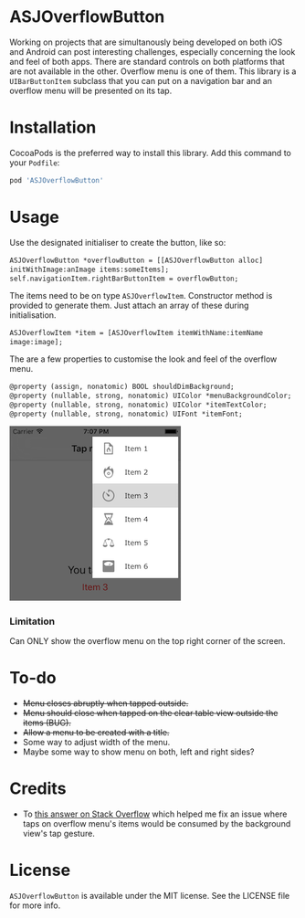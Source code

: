 # ASJOverflowButton

Working on projects that are simultanously being developed on both iOS and Android can post interesting challenges, especially concerning the look and feel of both apps. There are standard controls on both platforms that are not available in the other. Overflow menu is one of them. This library is a `UIBarButtonItem` subclass that you can put on a navigation bar and an overflow menu will be presented on its tap.

# Installation

CocoaPods is the preferred way to install this library. Add this command to your `Podfile`:

```ruby
pod 'ASJOverflowButton'
```

# Usage

Use the designated initialiser to create the button, like so:

```objc
ASJOverflowButton *overflowButton = [[ASJOverflowButton alloc] initWithImage:anImage items:someItems];
self.navigationItem.rightBarButtonItem = overflowButton;
```

The items need to be on type `ASJOverflowItem`. Constructor method is provided to generate them. Just attach an array of these during initialisation.

```objc
ASJOverflowItem *item = [ASJOverflowItem itemWithName:itemName image:image];
```

The are a few properties to customise the look and feel of the overflow menu.

```objc
@property (assign, nonatomic) BOOL shouldDimBackground;
@property (nullable, strong, nonatomic) UIColor *menuBackgroundColor;
@property (nullable, strong, nonatomic) UIColor *itemTextColor;
@property (nullable, strong, nonatomic) UIFont *itemFont;
```

![alt tag](Screenshot.png)

### Limitation

Can ONLY show the overflow menu on the top right corner of the screen.

# To-do

- ~~Menu closes abruptly when tapped outside.~~
- ~~Menu should close when tapped on the clear table view outside the items (BUG).~~
- ~~Allow a menu to be created with a title.~~
- Some way to adjust width of the menu.
- Maybe some way to show menu on both, left and right sides?

# Credits

- To [this answer on Stack Overflow](http://stackoverflow.com/questions/11570160/uitableview-passes-touch-events-to-superview-when-it-shouldnt) which helped me fix an issue where taps on overflow menu's items would be consumed by the background view's tap gesture.

# License

`ASJOverflowButton` is available under the MIT license. See the LICENSE file for more info.
